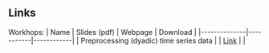 ## Links
Workhops:
| Name         | Slides (pdf) | Webpage | Download |
|--------------|-----------|------------|
| Preprocessing (dyadic) time series data |  | [Link](https://jordanrvl.github.io/content/workshop_prepocessing.html) |  |